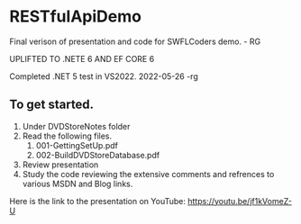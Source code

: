 # RESTfulApiDemo

Final verison of presentation and code for SWFLCoders demo. - RG

UPLIFTED TO .NETE 6 AND EF CORE 6

Completed .NET 5 test in VS2022. 2022-05-26 -rg


## To get started.

1. Under DVDStoreNotes folder
2. Read the following files.
    1. 001-GettingSetUp.pdf
    3. 002-BuildDVDStoreDatabase.pdf
3. Review presentation
4. Study the code reviewing the extensive comments and refrences to various MSDN and Blog links.

Here is the link to the presentation on YouTube:  https://youtu.be/jf1kVomeZ-U

